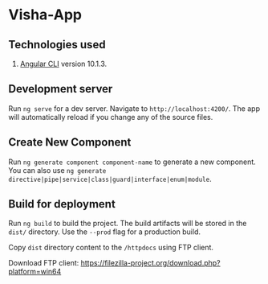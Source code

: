 # Visha-App

## Technologies used
1. [Angular CLI](https://github.com/angular/angular-cli) version 10.1.3.

## Development server

Run `ng serve` for a dev server. Navigate to `http://localhost:4200/`. The app will automatically reload if you change any of the source files.

## Create New Component

Run `ng generate component component-name` to generate a new component. You can also use `ng generate directive|pipe|service|class|guard|interface|enum|module`.

## Build for deployment

Run `ng build` to build the project. The build artifacts will be stored in the `dist/` directory. Use the `--prod` flag for a production build.

Copy `dist` directory content to the `/httpdocs` using FTP client.

Download FTP client: https://filezilla-project.org/download.php?platform=win64

 
